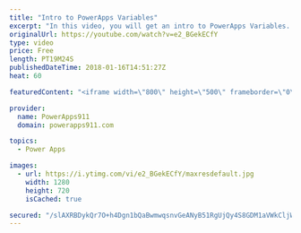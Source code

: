 ```yaml
---
title: "Intro to PowerApps Variables"
excerpt: "In this video, you will get an intro to PowerApps Variables. We first start with an overview of why you might not need variables because of the Excel-like functionality. Then we dive into contextual and global variables. Fun stuff!   PowerApps Playlist https://www.youtube.com/playlist?list=PLCGGtLsUjhm2bonhBZuEhZU72QkFjOp"
originalUrl: https://youtube.com/watch?v=e2_BGekECfY
type: video
price: Free
length: PT19M24S
publishedDateTime: 2018-01-16T14:51:27Z
heat: 60

featuredContent: "<iframe width=\"800\" height=\"500\" frameborder=\"0\" src=\"https://www.youtube.com/embed/e2_BGekECfY\" allow=\"accelerometer; autoplay; encrypted-media; gyroscope; picture-in-picture\" allowfullscreen></iframe>"

provider:
  name: PowerApps911
  domain: powerapps911.com

topics:
  - Power Apps

images:
  - url: https://i.ytimg.com/vi/e2_BGekECfY/maxresdefault.jpg
    width: 1280
    height: 720
    isCached: true

secured: "/slAXRBDykQr7O+h4Dgn1bQaBwmwqsnvGeANyB51RgUjQy4S8GDM1aVWkCljWz1fX8kiDPeEWCyo5ozSyOQpixxwph7ZP4bUz7ebRkdC/9jPRN+2WlWIuZLsT5n2ztJTHM+M0dpofaWFMGc97av/WCbjQfLsABNbopRFSNV/XpLZCc1H3dVdCR3MDN9yQt//hCMYoHx3EIjYEomHxNjfaPMqMpCXGtmlvE/fc3EBlGy305UH/9jA7IoBWVfHYoKI6H1eOm4Fm6kxrY6S4U1mpTWWRXsTrwnlsFafCfOOaMzgTwDn265T7Juq4+5sP4Ua0iCrs6TdKYAcE8Sajlx6UtY4mGAnjOZhfF4q2VicyOP1jYUr2Em+M9cpliIB7aBLKpObvtecQD/t/qrfYO8YD1DqCgKyfNlJGI/Qw4d6cUycOCFcPIufP85Rbhrm201K;y8azz7yJvfsXsD/itPp/sw=="
---
```


